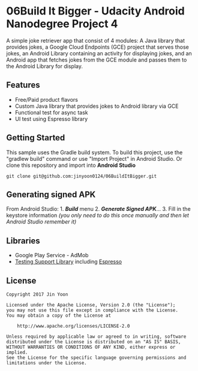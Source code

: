 # 06Build It Bigger - Udacity Android Nanodegree Project 4
A simple joke retriever app that consist of 4 modules: A Java library that provides jokes, a Google Cloud Endpoints
(GCE) project that serves those jokes, an Android Library containing an
activity for displaying jokes, and an Android app that fetches jokes from the
GCE module and passes them to the Android Library for display.

## Features
* Free/Paid product flavors
* Custom Java library that provides jokes to Android library via GCE
* Functional test for async task
* UI test using Espresso library

## Getting Started
This sample uses the Gradle build system. To build this project, use the "gradlew build" command or use "Import Project" in Android Studio. Or clone this repository and import into **Android Studio**
```
git clone git@github.com:jinyoon0124/06BuildItBigger.git
```

## Generating signed APK
From Android Studio: 1. **_Build_** menu 2. **_Generate Signed APK_**... 3. Fill in the keystore information _(you only need to do this once manually and then let Android Studio remember it)_

## Libraries
* Google Play Service - AdMob
* [Testing Support Library](https://developer.android.com/topic/libraries/testing-support-library/index.html#AndroidJUnitRunner) including [Espresso](https://google.github.io/android-testing-support-library/docs/espresso/)

## License
```
Copyright 2017 Jin Yoon

Licensed under the Apache License, Version 2.0 (the "License");
you may not use this file except in compliance with the License.
You may obtain a copy of the License at

    http://www.apache.org/licenses/LICENSE-2.0

Unless required by applicable law or agreed to in writing, software
distributed under the License is distributed on an "AS IS" BASIS,
WITHOUT WARRANTIES OR CONDITIONS OF ANY KIND, either express or implied.
See the License for the specific language governing permissions and
limitations under the License.
```
